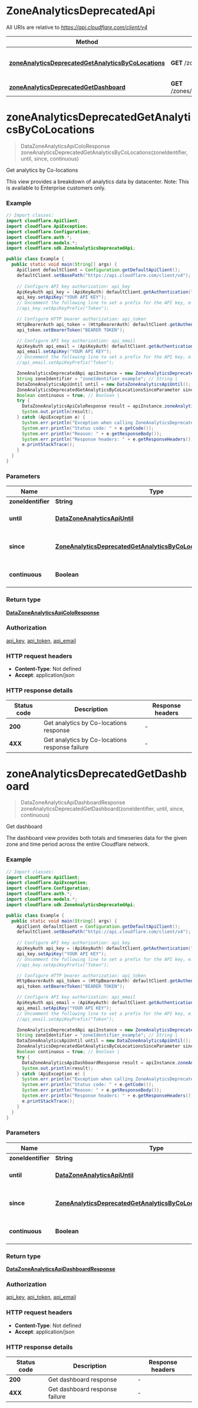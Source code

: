 # ZoneAnalyticsDeprecatedApi

All URIs are relative to *https://api.cloudflare.com/client/v4*

| Method | HTTP request | Description |
|------------- | ------------- | -------------|
| [**zoneAnalyticsDeprecatedGetAnalyticsByCoLocations**](ZoneAnalyticsDeprecatedApi.md#zoneAnalyticsDeprecatedGetAnalyticsByCoLocations) | **GET** /zones/{zone_identifier}/analytics/colos | Get analytics by Co-locations |
| [**zoneAnalyticsDeprecatedGetDashboard**](ZoneAnalyticsDeprecatedApi.md#zoneAnalyticsDeprecatedGetDashboard) | **GET** /zones/{zone_identifier}/analytics/dashboard | Get dashboard |


<a id="zoneAnalyticsDeprecatedGetAnalyticsByCoLocations"></a>
# **zoneAnalyticsDeprecatedGetAnalyticsByCoLocations**
> DataZoneAnalyticsApiColoResponse zoneAnalyticsDeprecatedGetAnalyticsByCoLocations(zoneIdentifier, until, since, continuous)

Get analytics by Co-locations

This view provides a breakdown of analytics data by datacenter. Note: This is available to Enterprise customers only.

### Example
```java
// Import classes:
import cloudflare.ApiClient;
import cloudflare.ApiException;
import cloudflare.Configuration;
import cloudflare.auth.*;
import cloudflare.models.*;
import cloudflare.sdk.ZoneAnalyticsDeprecatedApi;

public class Example {
  public static void main(String[] args) {
    ApiClient defaultClient = Configuration.getDefaultApiClient();
    defaultClient.setBasePath("https://api.cloudflare.com/client/v4");
    
    // Configure API key authorization: api_key
    ApiKeyAuth api_key = (ApiKeyAuth) defaultClient.getAuthentication("api_key");
    api_key.setApiKey("YOUR API KEY");
    // Uncomment the following line to set a prefix for the API key, e.g. "Token" (defaults to null)
    //api_key.setApiKeyPrefix("Token");

    // Configure HTTP bearer authorization: api_token
    HttpBearerAuth api_token = (HttpBearerAuth) defaultClient.getAuthentication("api_token");
    api_token.setBearerToken("BEARER TOKEN");

    // Configure API key authorization: api_email
    ApiKeyAuth api_email = (ApiKeyAuth) defaultClient.getAuthentication("api_email");
    api_email.setApiKey("YOUR API KEY");
    // Uncomment the following line to set a prefix for the API key, e.g. "Token" (defaults to null)
    //api_email.setApiKeyPrefix("Token");

    ZoneAnalyticsDeprecatedApi apiInstance = new ZoneAnalyticsDeprecatedApi(defaultClient);
    String zoneIdentifier = "zoneIdentifier_example"; // String | 
    DataZoneAnalyticsApiUntil until = new DataZoneAnalyticsApiUntil(); // DataZoneAnalyticsApiUntil | 
    ZoneAnalyticsDeprecatedGetAnalyticsByCoLocationsSinceParameter since = new ZoneAnalyticsDeprecatedGetAnalyticsByCoLocationsSinceParameter(); // ZoneAnalyticsDeprecatedGetAnalyticsByCoLocationsSinceParameter | 
    Boolean continuous = true; // Boolean | 
    try {
      DataZoneAnalyticsApiColoResponse result = apiInstance.zoneAnalyticsDeprecatedGetAnalyticsByCoLocations(zoneIdentifier, until, since, continuous);
      System.out.println(result);
    } catch (ApiException e) {
      System.err.println("Exception when calling ZoneAnalyticsDeprecatedApi#zoneAnalyticsDeprecatedGetAnalyticsByCoLocations");
      System.err.println("Status code: " + e.getCode());
      System.err.println("Reason: " + e.getResponseBody());
      System.err.println("Response headers: " + e.getResponseHeaders());
      e.printStackTrace();
    }
  }
}
```

### Parameters

| Name | Type | Description  | Notes |
|------------- | ------------- | ------------- | -------------|
| **zoneIdentifier** | **String**|  | |
| **until** | [**DataZoneAnalyticsApiUntil**](.md)|  | [optional] [default to 0] |
| **since** | [**ZoneAnalyticsDeprecatedGetAnalyticsByCoLocationsSinceParameter**](.md)|  | [optional] [default to -10080] |
| **continuous** | **Boolean**|  | [optional] [default to true] |

### Return type

[**DataZoneAnalyticsApiColoResponse**](DataZoneAnalyticsApiColoResponse.md)

### Authorization

[api_key](../README.md#api_key), [api_token](../README.md#api_token), [api_email](../README.md#api_email)

### HTTP request headers

 - **Content-Type**: Not defined
 - **Accept**: application/json

### HTTP response details
| Status code | Description | Response headers |
|-------------|-------------|------------------|
| **200** | Get analytics by Co-locations response |  -  |
| **4XX** | Get analytics by Co-locations response failure |  -  |

<a id="zoneAnalyticsDeprecatedGetDashboard"></a>
# **zoneAnalyticsDeprecatedGetDashboard**
> DataZoneAnalyticsApiDashboardResponse zoneAnalyticsDeprecatedGetDashboard(zoneIdentifier, until, since, continuous)

Get dashboard

The dashboard view provides both totals and timeseries data for the given zone and time period across the entire Cloudflare network.

### Example
```java
// Import classes:
import cloudflare.ApiClient;
import cloudflare.ApiException;
import cloudflare.Configuration;
import cloudflare.auth.*;
import cloudflare.models.*;
import cloudflare.sdk.ZoneAnalyticsDeprecatedApi;

public class Example {
  public static void main(String[] args) {
    ApiClient defaultClient = Configuration.getDefaultApiClient();
    defaultClient.setBasePath("https://api.cloudflare.com/client/v4");
    
    // Configure API key authorization: api_key
    ApiKeyAuth api_key = (ApiKeyAuth) defaultClient.getAuthentication("api_key");
    api_key.setApiKey("YOUR API KEY");
    // Uncomment the following line to set a prefix for the API key, e.g. "Token" (defaults to null)
    //api_key.setApiKeyPrefix("Token");

    // Configure HTTP bearer authorization: api_token
    HttpBearerAuth api_token = (HttpBearerAuth) defaultClient.getAuthentication("api_token");
    api_token.setBearerToken("BEARER TOKEN");

    // Configure API key authorization: api_email
    ApiKeyAuth api_email = (ApiKeyAuth) defaultClient.getAuthentication("api_email");
    api_email.setApiKey("YOUR API KEY");
    // Uncomment the following line to set a prefix for the API key, e.g. "Token" (defaults to null)
    //api_email.setApiKeyPrefix("Token");

    ZoneAnalyticsDeprecatedApi apiInstance = new ZoneAnalyticsDeprecatedApi(defaultClient);
    String zoneIdentifier = "zoneIdentifier_example"; // String | 
    DataZoneAnalyticsApiUntil until = new DataZoneAnalyticsApiUntil(); // DataZoneAnalyticsApiUntil | 
    ZoneAnalyticsDeprecatedGetAnalyticsByCoLocationsSinceParameter since = new ZoneAnalyticsDeprecatedGetAnalyticsByCoLocationsSinceParameter(); // ZoneAnalyticsDeprecatedGetAnalyticsByCoLocationsSinceParameter | 
    Boolean continuous = true; // Boolean | 
    try {
      DataZoneAnalyticsApiDashboardResponse result = apiInstance.zoneAnalyticsDeprecatedGetDashboard(zoneIdentifier, until, since, continuous);
      System.out.println(result);
    } catch (ApiException e) {
      System.err.println("Exception when calling ZoneAnalyticsDeprecatedApi#zoneAnalyticsDeprecatedGetDashboard");
      System.err.println("Status code: " + e.getCode());
      System.err.println("Reason: " + e.getResponseBody());
      System.err.println("Response headers: " + e.getResponseHeaders());
      e.printStackTrace();
    }
  }
}
```

### Parameters

| Name | Type | Description  | Notes |
|------------- | ------------- | ------------- | -------------|
| **zoneIdentifier** | **String**|  | |
| **until** | [**DataZoneAnalyticsApiUntil**](.md)|  | [optional] [default to 0] |
| **since** | [**ZoneAnalyticsDeprecatedGetAnalyticsByCoLocationsSinceParameter**](.md)|  | [optional] [default to -10080] |
| **continuous** | **Boolean**|  | [optional] [default to true] |

### Return type

[**DataZoneAnalyticsApiDashboardResponse**](DataZoneAnalyticsApiDashboardResponse.md)

### Authorization

[api_key](../README.md#api_key), [api_token](../README.md#api_token), [api_email](../README.md#api_email)

### HTTP request headers

 - **Content-Type**: Not defined
 - **Accept**: application/json

### HTTP response details
| Status code | Description | Response headers |
|-------------|-------------|------------------|
| **200** | Get dashboard response |  -  |
| **4XX** | Get dashboard response failure |  -  |

